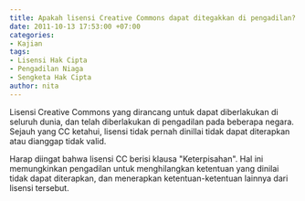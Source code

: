 ```yaml
---
title: Apakah lisensi Creative Commons dapat ditegakkan di pengadilan?
date: 2011-10-13 17:53:00 +07:00
categories:
- Kajian
tags:
- Lisensi Hak Cipta
- Pengadilan Niaga
- Sengketa Hak Cipta
author: nita
---
```


Lisensi Creative Commons yang dirancang untuk dapat diberlakukan di seluruh dunia, dan telah diberlakukan di pengadilan pada beberapa negara. Sejauh yang CC ketahui, lisensi tidak pernah dinillai tidak dapat diterapkan atau dianggap tidak valid.

Harap diingat bahwa lisensi CC berisi klausa "Keterpisahan". Hal ini memungkinkan pengadilan untuk menghilangkan ketentuan yang dinilai tidak dapat diterapkan, dan menerapkan ketentuan-ketentuan lainnya dari lisensi tersebut.